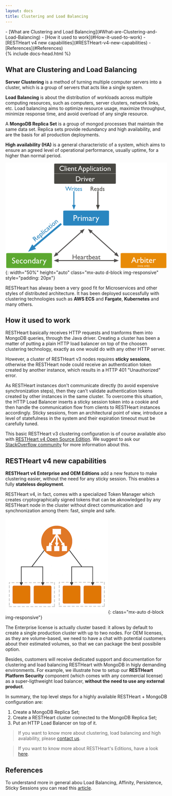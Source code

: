 ```yaml
---
layout: docs
title: Clustering and Load Balancing
---
```


<div markdown="1" class="d-none d-xl-block col-xl-2 order-last bd-toc">
- [What are Clustering and Load Balancing](#What-are-Clustering-and-Load-Balancing)
- [How it used to work](#How-it-used-to-work)
- [RESTHeart v4 new capabilities](#RESTHeart-v4-new-capabilities)
- [References](#References)
</div>

<div markdown="1" class="col-12 col-md-9 col-xl-8 py-md-3 bd-content">
{% include docs-head.html %}

## What are Clustering and Load Balancing

__Server Clustering__ is a method of turning multiple computer servers into a cluster, which is a group of servers that acts like a single system.

__Load Balancing__ is about the distribution of workloads across multiple computing resources, such as computers, server clusters, network links, etc. Load balancing aims to optimize resource usage, maximize throughput, minimize response time, and avoid overload of any single resource.

A __MongoDB Replica Set__ is a group of mongod processes that maintain the same data set. Replica sets provide redundancy and high availability, and are the basis for all production deployments.

__High availability (HA)__ is a general characteristic of a system, which aims to ensure an agreed level of operational performance, usually uptime, for a higher than normal period.

![MongDB Replica Set](/images/mongodb_replicaset.png){: width="50%" height="auto" class="mx-auto d-block img-responsive" style="padding: 20px"}

RESTHeart has alwasy been a very good fit for Microservices and other styles of distributed architecture. It has been deployed successfully with clustering technologies such as __AWS ECS__ and __Fargate__, __Kubernetes__ and many others. 

## How it used to work

RESTHeart basically receives HTTP requests and tranforms them into MongoDB queries, through the Java driver. Creating a cluster has been a matter of putting a plain HTTP load balancer on top of the choosen clustering technology, exactly as one would do with any other HTTP server.

However, a cluster of RESTHeart v3 nodes requires __sticky sessions__, otherwise the RESTHeart node could receive an authentication token created by another instance, which results in a HTTP 401 "Unauthorized" error.

As RESTHeart instances don't communicate directly (to avoid expensive synchronization steps), then they can't validate authentication tokens created by other instances in the same cluster. To overcome this situation, the HTTP Load Balancer inserts a sticky session token into a cookie and then handle the communication flow from clients to RESTHeart instances accordingly. Sticky sessions, from an architectural point of view, introduce a level of statefulness in the system and their expiration timeout must be carefully tuned.

This basic RESTHeart v3 clustering configuration is of course available also with [RESTHeart v4 Open Source Edition](https://github.com/softInstigate/restheart). We suggest to ask our [StackOverflow community](https://stackoverflow.com/questions/tagged/restheart) for more information about this.

## RESTHeart v4 new capabilities

__RESTHeart v4 Enterprise and OEM Editions__ add a new feature to make clustering easier, without the need for any sticky session. This enables a fully __stateless deployment__. 

RESTHeart v4, in fact, comes with a specialized Token Manager which creates cryptographically signed tokens that can be aknowledged by any RESTHeart node in the cluster without direct communication and synchnonization among them: fast, simple and safe.

![ALB](/images/alb.png){: class="mx-auto d-block img-responsive"}

The Enterprise license is actually cluster based: it allows by default to create a single production cluster with up to two nodes. For OEM licenses, as they are volume-based, we need to have a chat with potential customers about their estimated volumes, so that we can package the best possibile option.

Besides, customers will receive dedicated support and documentation for clustering and load balancing RESTHeart with MongoDB in higly demanding environments. For example, we illustrate how to setup our __RESTHeart Platform Security__ component (which comes with any commercial license) as a super-ligthweight load balancer, __without the need to use any external product__.

In summary, the top level steps for a highly available RESTHeart + MongoDB configuration are:

1. Create a MongoDB Replica Set;
2. Create a RESTHeart cluster connected to the MongoDB Replica Set;
3. Put an HTTP Load Balancer on top of it.

> If you want to know more about clustering, load balancing and high avalability, please [contact us](/services).

> If you want to know more about RESTHeart's Editions, have a look [here](/editions).

## References

To understand more in general abou Load Balancing, Affinity, Persistence, Sticky Sessions you can read this [article](https://www.haproxy.com/fr/blog/load-balancing-affinity-persistence-sticky-sessions-what-you-need-to-know/). 

</div>